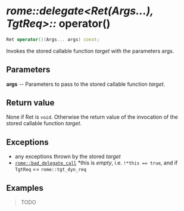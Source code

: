 # _rome::delegate<Ret(Args...), TgtReq>::_ **operator()**

```cpp
Ret operator()(Args... args) const;
```

Invokes the stored callable function _target_ with the parameters args.

## Parameters

**args** -- Parameters to pass to the stored callable function _target_.

## Return value

None if Ret is `void`. Otherwise the return value of the invocation of the stored callable function _target_.

## Exceptions

- any exceptions thrown by the stored _target_
- [`rome::bad_delegate_call`](../bad_delegate_call.md) *this is _empty_, i.e. `!*this == true`, and if `TgtReq` == `rome::tgt_dyn_req`

## Examples

> TODO
